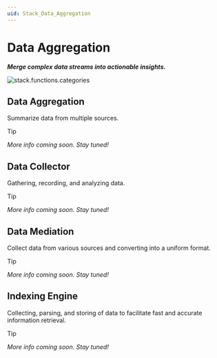 ```yaml
---
uid: Stack_Data_Aggregation
---
```


# Data Aggregation

***Merge complex data streams into actionable insights.***

![stack.functions.categories](~/dataminer-overview/images/stack_data_aggregation.png)

## Data Aggregation

Summarize data from multiple sources.

> [!TIP]
>
> *More info coming soon. Stay tuned!*

## Data Collector

Gathering, recording, and analyzing data.

> [!TIP]
>
> *More info coming soon. Stay tuned!*

## Data Mediation

Collect data from various sources and converting into a uniform format.

> [!TIP]
>
> *More info coming soon. Stay tuned!*

## Indexing Engine

Collecting, parsing, and storing of data to facilitate fast and accurate information retrieval.

> [!TIP]
>
> *More info coming soon. Stay tuned!*

